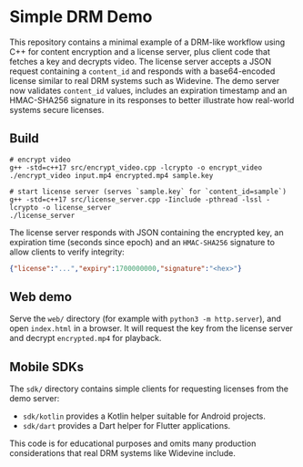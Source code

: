 # Simple DRM Demo

This repository contains a minimal example of a DRM-like workflow using C++ for
content encryption and a license server, plus client code that fetches a key and
decrypts video. The license server accepts a JSON request containing a
`content_id` and responds with a base64-encoded license similar to real DRM
systems such as Widevine. The demo server now validates `content_id` values,
includes an expiration timestamp and an HMAC-SHA256 signature in its responses
to better illustrate how real-world systems secure licenses.

## Build

```
# encrypt video
g++ -std=c++17 src/encrypt_video.cpp -lcrypto -o encrypt_video
./encrypt_video input.mp4 encrypted.mp4 sample.key

# start license server (serves `sample.key` for `content_id=sample`)
g++ -std=c++17 src/license_server.cpp -Iinclude -pthread -lssl -lcrypto -o license_server
./license_server
```

The license server responds with JSON containing the encrypted key, an
expiration time (seconds since epoch) and an `HMAC-SHA256` signature to allow
clients to verify integrity:

```json
{"license":"...","expiry":1700000000,"signature":"<hex>"}
```

## Web demo

Serve the `web/` directory (for example with `python3 -m http.server`), and
open `index.html` in a browser. It will request the key from the license server
and decrypt `encrypted.mp4` for playback.

## Mobile SDKs

The `sdk/` directory contains simple clients for requesting licenses from the
demo server:

- `sdk/kotlin` provides a Kotlin helper suitable for Android projects.
- `sdk/dart` provides a Dart helper for Flutter applications.

This code is for educational purposes and omits many production considerations
that real DRM systems like Widevine include.
